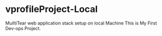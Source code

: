 # vprofileProject-Local
MuiltiTear web application stack
setup on local Machine
This is My First Dev-ops Project.
